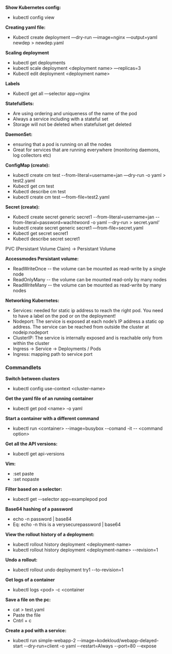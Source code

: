 **Show Kubernetes config:**

- kubectl config view

**Creating yaml file:** 

- Kubectl create deployment —dry-run —image=nginx —output=yaml newdep > newdep.yaml

**Scaling deployment**

- kubectl get deployments
- kubectl scale deployment \<deployment name\> —replicas=3
- Kubectl edit deployment \<deployment name\>

**Labels** 

- Kubectl get all —selector app=nginx

**StatefulSets:**

- Are using ordering and uniqueness of the name of the pod
- Always a service including with a stateful set
- Storage will not be deleted when statefulset get deleted

**DaemonSet:**

- ensuring that a pod is running on all the nodes
- Great for services that are running everywhere (monitoring daemons, log collectors etc)

**ConfigMap (create):**

- kubectl create cm test --from-literal=username=jan —dry-run -o yaml > test2.yaml
- Kubectl get cm test
- Kubectl describe cm test
- kubectl create cm test —from-file=test2.yaml

**Secret (create):**

- Kubectl create secret generic secret1 --from-literal=username=jan --from-literal=password=wachtwoord -o yaml --dry-run > secret.yaml’
- kubectl create secret generic secret1 —from-file=secret.yaml
- Kubectl get secret secret1
- Kubectl describe secret secret1

PVC (Persistant Volume Claim) -> Persistant Volume 

**Accessmodes Persistant volume:**

- ReadWriteOnce -- the volume can be mounted as read-write by a single node
- ReadOnlyMany -- the volume can be mounted read-only by many nodes
- ReadWriteMany -- the volume can be mounted as read-write by many nodes

**Networking Kubernetes:**

- Services: needed for static ip address to reach the right pod. You need to have a label on the pod or on the deployment!
- Nodeport: The service is exposed at each node’s IP address a static op address. The service can be reached from outside the cluster at nodeip:nodeport
- ClusterIP: The service is internally exposed and is reachable only from within the cluster
- Ingress -> Service -> Deployments / Pods 
- Ingress: mapping path to service port 

### Commandlets

**Switch between clusters** 

- kubectl config use-context \<cluster-name\>

**Get the yaml file of an running container**

- kubectl get pod \<name\> -o yaml

**Start a container with a different command**

- kubectl run \<container\> --image=busybox --comand -it  -- \<command option\> 

**Get all the API versions:**

- kubectl get api-versions

**Vim:** 

- :set paste
- :set nopaste

**Filter based on a selector:**

- kubectl get \--selector app=examplepod pod 

**Base64 hashing of a password**

- echo -n password | base84
- Eq: echo -n this is a verysecurepassword | base64

**View the rollout history of a deployment:**

- kubectl rollout history deployment \<deployment-name>
- kubectl rollout history deployment \<deployment-name> --revision=1 

**Undo a rollout:**

- kubectl rollout undo deployment try1 --to-revision=1 

**Get logs of a container**

- kubectl logs \<pod>  -c \<container

**Save a file on the pc:**

- cat > test.yaml
- Paste the file
- Cntrl + c

**Create a pod with a service:**

- kubectl run simple-webapp-2 --image=kodekloud/webapp-delayed-start --dry-run=client -o yaml  --restart=Always --port=80 --expose
